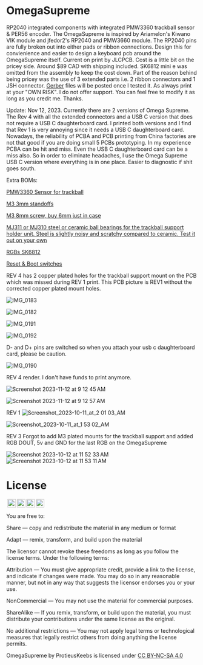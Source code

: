 # OmegaSupreme
RP2040 integrated components with integrated PMW3360 trackball sensor &amp; PER56 encoder. The OmegaSupreme is inspired by Ariamelon's Kiwano VIK module and jfedor2's RP2040 and PMW3660 module. The RP2040 pins are fully broken out into either pads or ribbon connections. Design this for convienience and easier to design a keyboard pcb around the OmegaSupreme itself.
Current on print by JLCPCB. Cost is a little bit on the pricey side. Around $89 CAD with shipping included. SK6812 mini e was omitted from the assembly to keep the cost down.  Part of the reason behind being pricey was the use of 3 extended parts i.e. 2 ribbon connectors and 1 JSH connector.  [Gerber](https://github.com/protieusz/OmegaSupreme/tree/main/OmegaSupremeRev4) files will be posted once I tested it. As always print at your "OWN RISK".  I do not offer support. You can feel free to modify it as long as you credit me. Thanks.

Update: Nov 12, 2023. Currently there are 2 versions of Omega Supreme. The Rev 4 with all the extended connectors and a USB C version that does not require a USB C daughterboard card. I printed both versions and I find that Rev 1 is very annoying since it needs a USB C daughterboard card.  Nowadays, the reliability of PCBA and PCB printing from China factories are not that good if you are doing small 5 PCBs prototyping.  In my experience PCBA can be hit and miss.  Even the USB C daughterboard card can be a miss also.  So in order to eliminate headaches, I use the Omega Supreme USB C version where everything is in one place. Easier to diagnostic if shit goes south.

Extra BOMs:

[PMW3360 Sensor for trackball](https://www.aliexpress.com/item/1005005355003386.html?spm=a2g0o.order_list.order_list_main.23.31a51802RLpcrc)

[M3 3mm standoffs](https://www.aliexpress.com/item/1005004127890102.html?spm=a2g0o.order_list.order_list_main.60.31a51802RLpcrc)

[M3 8mm screw, buy 6mm just in case](https://www.aliexpress.com/item/1005003733948224.html?spm=a2g0o.order_list.order_list_main.41.31a51802RLpcrc)

[MJ311 or MJ310 steel or ceramic ball bearings for the trackball support holder unit. Steel is slightly noisy and scratchy compared to ceramic. Test it out on your own](https://www.aliexpress.com/item/1005005334424631.html?spm=a2g0o.order_list.order_list_main.66.31a51802RLpcrc)

[RGBs SK6812](https://www.aliexpress.com/item/1005003636607308.html?spm=a2g0o.order_list.order_list_main.5.31a51802RLpcrc)

[Reset & Boot switches](https://www.aliexpress.com/item/4001317902663.html?spm=a2g0o.order_list.order_list_main.240.31a51802RLpcrc)


REV 4 has 2 copper plated holes for the trackball support mount on the PCB which was missed during REV 1 print.  This PCB picture is REV1 without the corrected copper plated mount holes.

![IMG_0183](https://github.com/protieusz/OmegaSupreme/assets/118025702/997ba5ab-78ea-4e53-a9d4-407494ee46b1)

![IMG_0182](https://github.com/protieusz/OmegaSupreme/assets/118025702/03d9b50e-256e-4b01-878c-b4d6c3d58da9)

![IMG_0191](https://github.com/protieusz/OmegaSupreme/assets/118025702/f333bb38-0cb5-41f5-b209-4b4d953910af)

![IMG_0192](https://github.com/protieusz/OmegaSupreme/assets/118025702/d9a2a37a-a12e-4871-9467-40836265af1f)


D- and D+ pins are switched so when you attach your usb c daughterboard card, please be caution.

![IMG_0190](https://github.com/protieusz/OmegaSupreme/assets/118025702/96943a52-82a4-4b0c-ab9f-b3ada77fea8c)



REV 4 render. I don't have funds to print anymore.

![Screenshot 2023-11-12 at 9 12 45 AM](https://github.com/protieusz/OmegaSupreme/assets/118025702/21dfda4e-f5e1-4ab0-b2c0-a94e89a5aad7)

![Screenshot 2023-11-12 at 9 12 57 AM](https://github.com/protieusz/OmegaSupreme/assets/118025702/ae3edb7b-2735-49e8-b767-62c7dba4001c)


REV 1
![Screenshot_2023-10-11_at_2 01 03_AM](https://github.com/protieusz/OmegaSupreme/assets/118025702/cf3687f4-d5f7-4fb6-9766-32e13981567a)

![Screenshot_2023-10-11_at_1 53 02_AM](https://github.com/protieusz/OmegaSupreme/assets/118025702/fe26ab19-ed4b-4c0f-b58e-1c2aebdde11c)

REV 3 Forgot to add M3 plated mounts for the trackball support and added RGB DOUT, 5v and GND for the last RGB on the OmegaSupreme

![Screenshot 2023-10-12 at 11 52 33 AM](https://github.com/protieusz/OmegaSupreme/assets/118025702/95dcc4fa-4cf6-428d-a9e4-a9afe95ae956)
![Screenshot 2023-10-12 at 11 53 11 AM](https://github.com/protieusz/OmegaSupreme/assets/118025702/87e0a188-bfa7-4783-a7fc-dd2c92fd397f)
















# License

<img style="height:22px!important;margin-left:3px;vertical-align:text-bottom;" src="https://mirrors.creativecommons.org/presskit/icons/cc.svg?ref=chooser-v1"><img style="height:22px!important;margin-left:3px;vertical-align:text-bottom;" src="https://mirrors.creativecommons.org/presskit/icons/by.svg?ref=chooser-v1"><img style="height:22px!important;margin-left:3px;vertical-align:text-bottom;" src="https://mirrors.creativecommons.org/presskit/icons/nc.svg?ref=chooser-v1"><img style="height:22px!important;margin-left:3px;vertical-align:text-bottom;" src="https://mirrors.creativecommons.org/presskit/icons/sa.svg?ref=chooser-v1"></a></p>

You are free to:

Share — copy and redistribute the material in any medium or format

Adapt — remix, transform, and build upon the material

The licensor cannot revoke these freedoms as long as you follow the license terms.
Under the following terms:

Attribution — You must give appropriate credit, provide a link to the license, and indicate if changes were made. You may do so in any reasonable manner, but not in any way that suggests the licensor endorses you or your use.

NonCommercial — You may not use the material for commercial purposes.

ShareAlike — If you remix, transform, or build upon the material, you must distribute your contributions under the same license as the original.

No additional restrictions — You may not apply legal terms or technological measures that legally restrict others from doing anything the license permits.

OmegaSupreme by ProtieusKeebs is licensed under [CC BY-NC-SA 4.0](https://creativecommons.org/licenses/by-nc-sa/4.0/?ref=chooser-v1)
